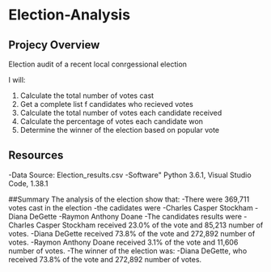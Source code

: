 # Election-Analysis

## Projecy Overview
Election audit of a recent local conrgessional election

I will:
1. Calculate the total number of votes cast
2. Get a complete list f candidates who recieved votes
3. Calculate the total number of votes each candidate received
4. Calculate the percentage of votes each candidate won
5. Determine the winner of the election based on popular vote

## Resources
-Data Source: Election_results.csv
-Software" Python 3.6.1, Visual Studio Code, 1.38.1

##Summary 
The analysis of the election show that:
-There were 369,711 votes cast in the election
-the cadidates were
  -Charles Casper Stockham
  -Diana DeGette
  -Raymon Anthony Doane
-The candidates results were
  -Charles Casper Stockham received 23.0% of the vote and 85,213 number of votes.
  -Diana DeGette received 73.8% of the vote and 272,892 number of votes.
  -Raymon Anthony Doane received 3.1% of the vote and 11,606 number of votes.
-The winner of the election was:
  -Diana DeGette, who received 73.8% of the vote and 272,892 number of votes.
